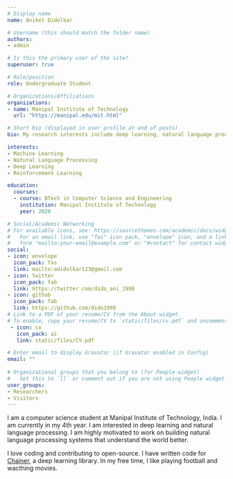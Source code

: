 ```yaml
---
# Display name
name: Aniket Didolkar

# Username (this should match the folder name)
authors:
- admin

# Is this the primary user of the site?
superuser: true

# Role/position
role: Undergraduate Student

# Organizations/Affiliations
organizations:
- name: Manipal Institute of Technology
  url: "https://manipal.edu/mit.html"

# Short bio (displayed in user profile at end of posts)
bio: My research interests include deep learning, natural language processing and reinforcement learning.

interests:
- Machine Learning
- Natural Language Processing
- Deep Learning
- Reinforcement Learning

education:
  courses:
  - course: BTech in Computer Science and Engineering
    institution: Manipal Institute of Technology
    year: 2020

# Social/Academic Networking
# For available icons, see: https://sourcethemes.com/academic/docs/widgets/#icons
#   For an email link, use "fas" icon pack, "envelope" icon, and a link in the
#   form "mailto:your-email@example.com" or "#contact" for contact widget.
social:
- icon: envelope
  icon_pack: fas
  link: mailto:adidolkar123@gmail.com
- icon: twitter
  icon_pack: fab
  link: https://twitter.com/dido_ani_1998
- icon: github
  icon_pack: fab
  link: https://github.com/dido1998
# Link to a PDF of your resume/CV from the About widget.
# To enable, copy your resume/CV to `static/files/cv.pdf` and uncomment the lines below.  
 - icon: cv
   icon_pack: ai
   link: static/files/CV.pdf

# Enter email to display Gravatar (if Gravatar enabled in Config)
email: ""
  
# Organizational groups that you belong to (for People widget)
#   Set this to `[]` or comment out if you are not using People widget.  
user_groups:
- Researchers
- Visitors
---
```


I am a computer science student at Manipal Institute of Technology, India. I am currently in my 4th year. I am interested in deep learning and natural language processing. I am highly motivated to work on building natural language processing systems that understand the world better.

 I love coding and contributing to open-source. I have written code for <a href="https://github.com/chainer/chainer">Chainer</a>, a deep learning library. In my free time, I like playing football and wacthing movies.
